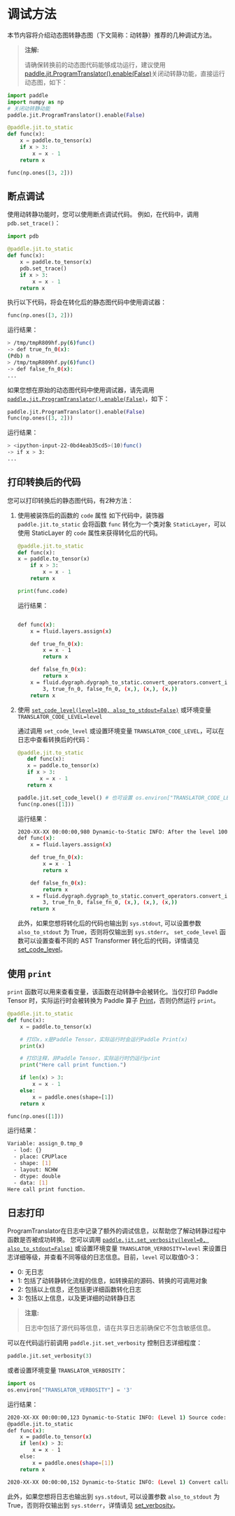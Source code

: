 # 调试方法

本节内容将介绍动态图转静态图（下文简称：动转静）推荐的几种调试方法。

> **注解:**
>
> 请确保转换前的动态图代码能够成功运行，建议使用 [paddle.jit.ProgramTranslator().enable(False)](../../api_cn/dygraph_cn/ProgramTranslator_cn.html#enable)关闭动转静功能，直接运行动态图，如下：

```python
import paddle
import numpy as np
# 关闭动转静动能
paddle.jit.ProgramTranslator().enable(False)

@paddle.jit.to_static
def func(x):
    x = paddle.to_tensor(x)
    if x > 3:
        x = x - 1
    return x

func(np.ones([3, 2]))
```

## 断点调试
使用动转静功能时，您可以使用断点调试代码。
例如，在代码中，调用 `pdb.set_trace()`：
```Python
import pdb

@paddle.jit.to_static
def func(x):
    x = paddle.to_tensor(x)
    pdb.set_trace()
    if x > 3:
        x = x - 1
    return x
```
执行以下代码，将会在转化后的静态图代码中使用调试器：
```Python
func(np.ones([3, 2]))
```

运行结果：
```bash
> /tmp/tmpR809hf.py(6)func()
-> def true_fn_0(x):
(Pdb) n
> /tmp/tmpR809hf.py(6)func()
-> def false_fn_0(x):
...
```

如果您想在原始的动态图代码中使用调试器，请先调用 [`paddle.jit.ProgramTranslator().enable(False)`](../../api_cn/dygraph_cn/ProgramTranslator_cn.html#enable)，如下：
```python
paddle.jit.ProgramTranslator().enable(False)
func(np.ones([3, 2]))
```
运行结果：
```bash
> <ipython-input-22-0bd4eab35cd5>(10)func()
-> if x > 3:
...

```

## 打印转换后的代码
您可以打印转换后的静态图代码，有2种方法：

1. 使用被装饰后的函数的 `code` 属性
   如下代码中，装饰器 `paddle.jit.to_static` 会将函数 `func` 转化为一个类对象 `StaticLayer`，可以使用 StaticLayer 的 `code` 属性来获得转化后的代码。
    ```Python
    @paddle.jit.to_static
    def func(x):
    x = paddle.to_tensor(x)
        if x > 3:
            x = x - 1
        return x

    print(func.code)
    ```
    运行结果：

    ```bash

    def func(x):
        x = fluid.layers.assign(x)

        def true_fn_0(x):
            x = x - 1
            return x

        def false_fn_0(x):
            return x
        x = fluid.dygraph.dygraph_to_static.convert_operators.convert_ifelse(x >
            3, true_fn_0, false_fn_0, (x,), (x,), (x,))
        return x
    ```

2. 使用 [`set_code_level(level=100, also_to_stdout=False)`](../../../paddle/api/paddle/fluid/dygraph/jit/set_code_level_cn.html) 或环境变量 `TRANSLATOR_CODE_LEVEL=level`

    通过调用 `set_code_level` 或设置环境变量 `TRANSLATOR_CODE_LEVEL`，可以在日志中查看转换后的代码：

    ```python
    @paddle.jit.to_static
       def func(x):
       x = paddle.to_tensor(x)
       if x > 3:
           x = x - 1
       return x

    paddle.jit.set_code_level() # 也可设置 os.environ["TRANSLATOR_CODE_LEVEL"] = '100'，效果相同
    func(np.ones([1]))
    ```
   运行结果：

    ```bash
    2020-XX-XX 00:00:00,980 Dynamic-to-Static INFO: After the level 100 ast transformer: 'All Transformers', the transformed code:
    def func(x):
        x = fluid.layers.assign(x)

        def true_fn_0(x):
            x = x - 1
            return x

        def false_fn_0(x):
            return x
        x = fluid.dygraph.dygraph_to_static.convert_operators.convert_ifelse(x >
            3, true_fn_0, false_fn_0, (x,), (x,), (x,))
        return x
    ```
    此外，如果您想将转化后的代码也输出到 ``sys.stdout``, 可以设置参数 ``also_to_stdout`` 为 True，否则将仅输出到 ``sys.stderr``。
    `set_code_level` 函数可以设置查看不同的 AST Transformer 转化后的代码，详情请见 [set_code_level](../../../paddle/api/paddle/fluid/dygraph/jit/set_code_level_cn.html)。

## 使用 `print`
`print` 函数可以用来查看变量，该函数在动转静中会被转化。当仅打印 Paddle Tensor 时，实际运行时会被转换为 Paddle 算子 [Print](../../api_cn/layers_cn/Print_cn.html)，否则仍然运行 `print`。
```python
@paddle.jit.to_static
def func(x):
    x = paddle.to_tensor(x)

    # 打印x，x是Paddle Tensor，实际运行时会运行Paddle Print(x)
    print(x)

    # 打印注释，非Paddle Tensor，实际运行时仍运行print
    print("Here call print function.")

    if len(x) > 3:
        x = x - 1
    else:
        x = paddle.ones(shape=[1])
    return x

func(np.ones([1]))
```

运行结果：
```bash
Variable: assign_0.tmp_0
  - lod: {}
  - place: CPUPlace
  - shape: [1]
  - layout: NCHW
  - dtype: double
  - data: [1]
Here call print function.  
```

## 日志打印
ProgramTranslator在日志中记录了额外的调试信息，以帮助您了解动转静过程中函数是否被成功转换。
您可以调用 [`paddle.jit.set_verbosity(level=0, also_to_stdout=False)`]((../../../paddle/api/paddle/fluid/dygraph/jit/set_verbosity_cn.html)) 或设置环境变量 `TRANSLATOR_VERBOSITY=level` 来设置日志详细等级，并查看不同等级的日志信息。目前，`level` 可以取值0-3：
- 0: 无日志
- 1: 包括了动转静转化流程的信息，如转换前的源码、转换的可调用对象
- 2: 包括以上信息，还包括更详细函数转化日志
- 3: 包括以上信息，以及更详细的动转静日志

> **注意:**
>
> 日志中包括了源代码等信息，请在共享日志前确保它不包含敏感信息。

可以在代码运行前调用 `paddle.jit.set_verbosity` 控制日志详细程度：
```python
paddle.jit.set_verbosity(3)
```
或者设置环境变量 `TRANSLATOR_VERBOSITY`：
```python
import os
os.environ["TRANSLATOR_VERBOSITY"] = '3'
```

运行结果：
```bash
2020-XX-XX 00:00:00,123 Dynamic-to-Static INFO: (Level 1) Source code:
@paddle.jit.to_static
def func(x):
    x = paddle.to_tensor(x)
    if len(x) > 3:
        x = x - 1
    else:
        x = paddle.ones(shape=[1])
    return x

2020-XX-XX 00:00:00,152 Dynamic-to-Static INFO: (Level 1) Convert callable object: convert <built-in function len>.
```
此外，如果您想将日志也输出到 ``sys.stdout``, 可以设置参数 ``also_to_stdout`` 为 True，否则将仅输出到 ``sys.stderr``，详情请见 [set_verbosity](../../../paddle/api/paddle/fluid/dygraph/jit/set_verbosity_cn.html)。
